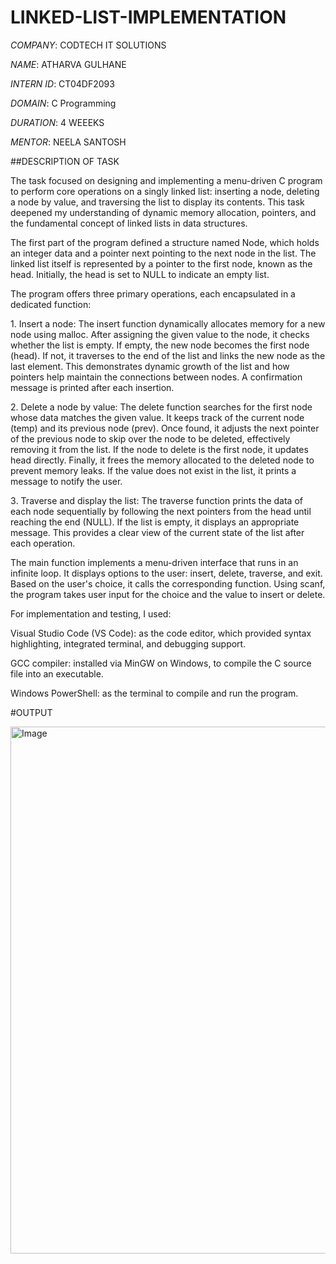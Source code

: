 # LINKED-LIST-IMPLEMENTATION

*COMPANY*: CODTECH IT SOLUTIONS

*NAME*: ATHARVA GULHANE

*INTERN ID*: CT04DF2093

*DOMAIN*: C Programming

*DURATION*: 4 WEEEKS

*MENTOR*: NEELA SANTOSH

##DESCRIPTION OF TASK

The task focused on designing and implementing a menu-driven C program to perform core operations on a singly linked list: inserting a node, deleting a node by value, and traversing the list to display its contents. This task deepened my understanding of dynamic memory allocation, pointers, and the fundamental concept of linked lists in data structures.

The first part of the program defined a structure named Node, which holds an integer data and a pointer next pointing to the next node in the list. The linked list itself is represented by a pointer to the first node, known as the head. Initially, the head is set to NULL to indicate an empty list.

The program offers three primary operations, each encapsulated in a dedicated function:

1️. Insert a node:
The insert function dynamically allocates memory for a new node using malloc. After assigning the given value to the node, it checks whether the list is empty. If empty, the new node becomes the first node (head). If not, it traverses to the end of the list and links the new node as the last element. This demonstrates dynamic growth of the list and how pointers help maintain the connections between nodes. A confirmation message is printed after each insertion.

2️. Delete a node by value:
The delete function searches for the first node whose data matches the given value. It keeps track of the current node (temp) and its previous node (prev). Once found, it adjusts the next pointer of the previous node to skip over the node to be deleted, effectively removing it from the list. If the node to delete is the first node, it updates head directly. Finally, it frees the memory allocated to the deleted node to prevent memory leaks. If the value does not exist in the list, it prints a message to notify the user.

3️. Traverse and display the list:
The traverse function prints the data of each node sequentially by following the next pointers from the head until reaching the end (NULL). If the list is empty, it displays an appropriate message. This provides a clear view of the current state of the list after each operation.

The main function implements a menu-driven interface that runs in an infinite loop. It displays options to the user: insert, delete, traverse, and exit. Based on the user's choice, it calls the corresponding function. Using scanf, the program takes user input for the choice and the value to insert or delete.

For implementation and testing, I used:

Visual Studio Code (VS Code): as the code editor, which provided syntax highlighting, integrated terminal, and debugging support.

GCC compiler: installed via MinGW on Windows, to compile the C source file into an executable.

Windows PowerShell: as the terminal to compile and run the program.

#OUTPUT

<img width="853" height="843" alt="Image" src="https://github.com/user-attachments/assets/25a0044c-919c-423c-94ed-4916ca218b77" />

